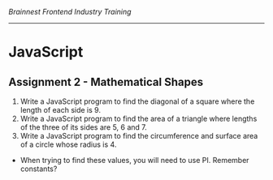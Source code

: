 _Brainnest Frontend Industry Training_

---

# JavaScript

## Assignment 2 - Mathematical Shapes

1. Write a JavaScript program to find the diagonal of a square where the length of each side is 9.
2. Write a JavaScript program to find the area of a triangle where lengths of the three of its sides are 5, 6 and 7.
3. Write a JavaScript program to find the circumference and surface area of a circle whose radius is 4.
- When trying to find these values, you will need to use PI. Remember constants?

